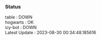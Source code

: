 ### Status


table : DOWN  
hogwarts : OK  
icy-bot : DOWN  
Latest Update : 2023-08-30 00:34:48.185616
